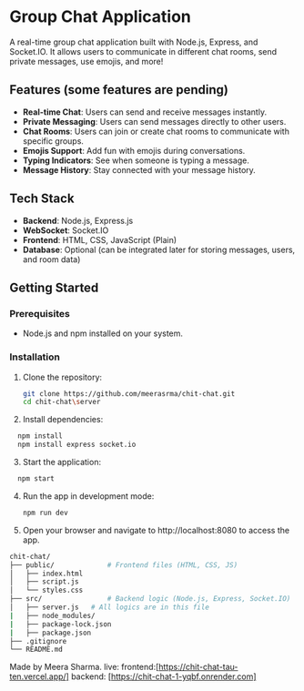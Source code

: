 # Group Chat Application

A real-time group chat application built with Node.js, Express, and Socket.IO. It allows users to communicate in different chat rooms, send private messages, use emojis, and more!

## Features (some features are pending)

- **Real-time Chat**: Users can send and receive messages instantly.
- **Private Messaging**: Users can send messages directly to other users.
- **Chat Rooms**: Users can join or create chat rooms to communicate with specific groups.
- **Emojis Support**: Add fun with emojis during conversations.
- **Typing Indicators**: See when someone is typing a message.
- **Message History**: Stay connected with your message history.

## Tech Stack

- **Backend**: Node.js, Express.js
- **WebSocket**: Socket.IO
- **Frontend**: HTML, CSS, JavaScript (Plain)
- **Database**: Optional (can be integrated later for storing messages, users, and room data)

## Getting Started

### Prerequisites

- Node.js and npm installed on your system.

### Installation

1. Clone the repository:

   ```bash
   git clone https://github.com/meerasrma/chit-chat.git
   cd chit-chat\server
   ```
2. Install dependencies:
 ```bash
   npm install
   npm install express socket.io
 ```
3. Start the application:
 ```bash
   npm start
 ```
4. Run the app in development mode:
   ```bash
   npm run dev
   ```
5. Open your browser and navigate to http://localhost:8080 to access the app.
```bash
chit-chat/
├── public/             # Frontend files (HTML, CSS, JS)
│   ├── index.html
│   ├── script.js
│   └── styles.css
├── src/                # Backend logic (Node.js, Express, Socket.IO)
│   ├── server.js   # All logics are in this file            
|   ├── node_modules/
|   ├── package-lock.json
|   ├── package.json
├── .gitignore
└── README.md
```


Made by Meera Sharma.
live:
frontend:[https://chit-chat-tau-ten.vercel.app/]
backend: [https://chit-chat-1-yqbf.onrender.com]


